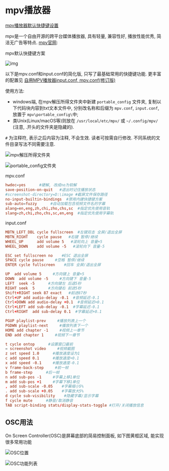 # mpv播放器

[mpv播放器默认快捷键设置](https://www.bilibili.com/read/cv11615972)

mpv是一个自由开源的跨平台媒体播放器, 具有轻量, 兼容性好, 播放性能优秀, 简洁无广告等特点.
[mpv官网](https://mpv.io):

mpv默认快捷键方案

![img](https://i0.hdslb.com/bfs/article/33d07afd7cd75dc52f4c2c03e3d895314da2b05f.jpg@942w_606h_progressive.webp)

以下是mpv.conf和input.conf的简化版, 只写了最基础常用的快捷键功能.
更丰富的配置见 [自用MPV播放器input.conf, mpv.conf(修订版)](https://www.bilibili.com/read/cv13479755)

使用方法:

+ windows端, 在mpv解压所得文件夹中新建 `portable_config` 文件夹,
复制以下代码块内容到txt文本文件中, 分别改名称和后缀为 `mpv.conf`, `input.conf`,
放置于 `mpv\portable_config\`中;
+ 类Unix(Linux/macOS等)则放在 `/usr/local/etc/mpv/` 或 `~/.config/mpv/`
(注意, .开头的文件夹是隐藏的).

`#` 为注释符, 表示之后内容为注释, 不会生效.
读者可按需自行修改. 不同系统的文件目录写法不同需要注意.

![mpv解压所得文件夹](https://i0.hdslb.com/bfs/article/eac14495617f8002ee8ac6c369f9a1b95d79e6c1.jpg@360w_359h_progressive.webp)

![portable_config文件夹](https://i0.hdslb.com/bfs/article/04d0628df883c84481b29fd6b10f4d6d98379f46.jpg@554w_300h_progressive.webp)

mpv.conf

```conf
hwdec=yes      #硬解, 改成no为软解
save-position-on-quit   #退出时记住播放状态
#screenshot-directory=D:\image #截屏文件保存路径
no-input-builtin-bindings  #禁用内建快捷键方案
sub-auto=fuzzy      #自动加载包含视频文件名的字幕
alang=en,eng,zh,chi,zho,chs,sc  #指定优先使用音轨
slang=zh,chi,zho,chs,sc,en,eng  #指定优先使用字幕轨
```

input.conf

```conf
MBTN_LEFT_DBL cycle fullscreen  #左键双击 全屏/退出全屏
MBTN_RIGHT    cycle pause   #右键 暂停/继续
WHEEL_UP      add volume 5   #滚轮向上 音量+5
WHEEL_DOWN    add volume -5   #滚轮向下 音量-5

ESC set fullscreen no    #ESC 退出全屏
SPACE cycle pause     #空格 暂停/继续
ENTER cycle fullscreen    #回车 全屏/退出全屏

UP  add volume 5     #方向键上 音量+5
DOWN  add volume -5     #方向键下 音量-5
LEFT  seek -5      #方向键左 后退5秒
RIGHT seek  5      #方向键右 前进5秒
Shift+RIGHT seek 87 exact   #前进87秒
Ctrl+UP add audio-delay -0.1  #音频延迟-0.1
Ctrl+DOWN add audio-delay +0.1  #音频延迟+0.1
Ctrl+LEFT add sub-delay -0.1  #字幕延迟-0.1
Ctrl+RIGHT  add sub-delay 0.1  #字幕延迟+0.1

PGUP playlist-prev     #播放列表上一个
PGDWN playlist-next     #播放列表下一个
HOME add chapter -1     #视频上一章节
END add chapter 1     #视频下一章节

t cycle ontop      #设置窗口最前
= screenshot video     #视频截图
z set speed 1.0      #播放速度设为1
c add speed 0.1      #播放速度+0.1
x add speed -0.1     #播放速度-0.1
v frame-back-step     #前一帧
b frame-step      #后一帧
n add sub-pos -1     #字幕上移1单位
m add sub-pos +1     #字幕下移1单位
, add sub-scale -0.05    #字幕缩小5%
. add sub-scale +0.05    #字幕放大5%
d cycle sub-visibility    #隐藏字幕/显示字幕
f cycle mute      #静音/取消静音
TAB script-binding stats/display-stats-toggle #打开/关闭播放信息
```

## OSC用法

On Screen Controller(OSC)是屏幕底部的简易控制面板,
如下图黄框区域, 能实现很多常用功能

![OSC位置](https://i0.hdslb.com/bfs/article/6456518a04eb571154173c459cd130cf29779c94.jpg@942w_531h_progressive.webp)

![OSC功能列表](https://i0.hdslb.com/bfs/article/20f661a44a33c8a005a4939824b1741d3668a745.png@698w_1277h_progressive.webp)
